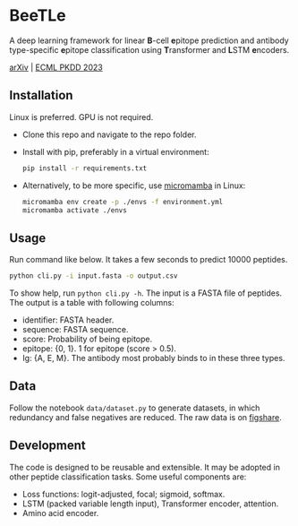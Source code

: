 # BeeTLe

A deep learning framework for linear **B**-cell **e**pitope prediction and antibody type-specific **e**pitope classification using **T**ransformer and **L**STM **e**ncoders.

[arXiv](https://arxiv.org/abs/2309.02071) | [ECML PKDD 2023](https://doi.org/10.1007/978-3-031-43427-3_29)

## Installation

Linux is preferred. GPU is not required.

-   Clone this repo and navigate to the repo folder.
-   Install with pip, preferably in a virtual environment:

    ```bash
    pip install -r requirements.txt
    ```

-   Alternatively, to be more specific, use [micromamba](https://mamba.readthedocs.io/en/latest/installation.html) in Linux:

    ```bash
    micromamba env create -p ./envs -f environment.yml
    micromamba activate ./envs
    ```

## Usage

Run command like below. It takes a few seconds to predict 10000 peptides.

```bash
python cli.py -i input.fasta -o output.csv
```

To show help, run `python cli.py -h`. The input is a FASTA file of peptides. The output is a table with following columns:

-   identifier: FASTA header.
-   sequence: FASTA sequence.
-   score: Probability of being epitope.
-   epitope: {0, 1}. 1 for epitope (score > 0.5).
-   Ig: {A, E, M}. The antibody most probably binds to in these three types.

## Data

Follow the notebook `data/dataset.py` to generate datasets, in which redundancy and false negatives are reduced. The raw data is on [figshare](https://doi.org/10.6084/m9.figshare.22139777).

## Development

The code is designed to be reusable and extensible. It may be adopted in other peptide classification tasks. Some useful components are:

-   Loss functions: logit-adjusted, focal; sigmoid, softmax.
-   LSTM (packed variable length input), Transformer encoder, attention.
-   Amino acid encoder.
